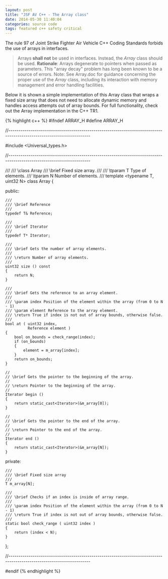```yaml
---
layout: post
title: "JSF AV C++ - The Array class"
date: 2014-05-30 11:40:04
categories: source code
tags: featured c++ safety critical
---
```


The rule 97 of Joint Strike Fighter Air Vehicle C++ Coding Standards forbids the use of arrays in interfaces.

> Arrays **shall not** be used in interfaces. Instead, the *Array* class should be used.
**Rationale**: Arrays degenerate to pointers when passed as parameters. This "array decay" problem has long been known to be a source of errors.
Note: See Array.doc for guidance concerning the proper use of the *Array* class, including its interaction with memory management and error handling facilities.

Below it is shown a simple implementation of this Array class that wraps a fixed size array that does not need to allocate dynamic memory and handles access attempts out of array bounds.
For full functionality, check out the Array implementation in the C++ TR1.

{% highlight c++ %}
#ifndef ARRAY_H
#define ARRAY_H

//----------------------------------------------------------------------------------------------------------------------

#include <Universal_types.h>

//----------------------------------------------------------------------------------------------------------------------

///
/// \class Array
/// \brief Fixed size array.
///
/// \tparam T Type of elements.
/// \tparam N Number of elements.
///
template <typename T, uint32 N>
class Array
{

public:

    ///
    /// \brief Reference
    ///
    typedef T& Reference;

    ///
    /// \brief Iterator
    ///
    typedef T* Iterator;

    ///
    /// \brief Gets the number of array elements.
    ///
    /// \return Number of array elements.
    ///
    uint32 size () const
    {
        return N;
    }

    ///
    /// \brief Gets the reference to an array element.
    ///
    /// \param index Position of the element within the array (from 0 to N - 1)
    /// \param element Reference to the array element.
    /// \return True if index is not out of array bounds, otherwise false.
    ///
    bool at ( uint32 index,
              Reference element )
    {
        bool on_bounds = check_range(index);
        if (on_bounds)
        {
            element = m_array[index];
        }
        return on_bounds;
    }

    //
    // \brief Gets the pointer to the beginning of the array.
    //
    // \return Pointer to the beginning of the array.
    //
    Iterator begin ()
    {
        return static_cast<Iterator>(&m_array[0]);
    }

    //
    // \brief Gets the pointer to the end of the array.
    //
    // \return Pointer to the end of the array.
    //
    Iterator end ()
    {
        return static_cast<Iterator>(&m_array[N]);
    }

private:

    ///
    /// \brief Fixed size array
    ///
    T m_array[N];

    ///
    /// \brief Checks if an index is inside of array range.
    ///
    /// \param index Position of the element within the array (from 0 to N - 1)
    /// \return True if index is not out of array bounds, otherwise false.
    ///
    static bool check_range ( uint32 index )
    {
        return (index < N);
    }

};

//----------------------------------------------------------------------------------------------------------------------

#endif
{% endhighlight %}
